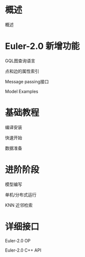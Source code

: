 # 概述

概述

# Euler-2.0 新增功能

GQL图查询语言

点和边的属性索引

Message passing接口

Model Examples

# 基础教程

编译安装

快速开始

数据准备

# 进阶阶段

模型编写

单机/分布式运行

KNN 近邻检索

# 详细接口

Euler-2.0 OP

Euler-2.0 C++ API
